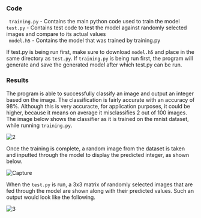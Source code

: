 ### Code

``` training.py``` - Contains the main python code used to train the model\
``` test.py ``` - Contains test code to test the model against randomly selected images and compare to its actual values\
``` model.h5``` - Contains the model that was trained by training.py

If test.py is being run first, make sure to download ```model.h5``` and place in the same directory as ```test.py```. If ```training.py``` is being run first, the program will generate and save the generated model after which test.py can be run.


### Results

The program is able to successfully classify an image and output an integer based on the image. The classification is fairly accurate with an accuracy of 98%. Although this is very accuracte, for application purposes, it could be higher, because it means on average it misclassifies 2 out of 100 images. The image below shows the classifier as it is trained on the mnist dataset, while running ```training.py```. 

![2](https://user-images.githubusercontent.com/7034609/69936063-a560d480-14a4-11ea-8c5e-8306223a2151.PNG)

Once the training is complete, a random image from the dataset is taken and inputted through the model to display the predicted integer, as shown below.

![Capture](https://user-images.githubusercontent.com/7034609/69938194-a6950000-14aa-11ea-82dc-aa0bf91e012a.PNG)


When the ```test.py``` is run, a 3x3 matrix of randomly selected images that are fed through the model are shown along with their predicted values. Such an output would look like the following.

![3](https://user-images.githubusercontent.com/7034609/69938348-08ee0080-14ab-11ea-8632-6bd63ba7b5e8.PNG)
